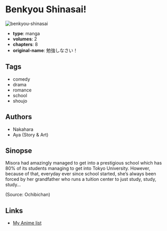 # Benkyou Shinasai!

![benkyou-shinasai](https://cdn.myanimelist.net/images/manga/3/16685.jpg)

-   **type**: manga
-   **volumes**: 2
-   **chapters**: 8
-   **original-name**: 勉強しなさい！

## Tags

-   comedy
-   drama
-   romance
-   school
-   shoujo

## Authors

-   Nakahara
-   Aya (Story & Art)

## Sinopse

Misora had amazingly managed to get into a prestigious school which has 80% of its students managing to get into Tokyo University. However, because of that, everyday ever since school started, she’s always been forced by her grandfather who runs a tuition center to just study, study, study…

(Source: Ochibichan)

## Links

-   [My Anime list](https://myanimelist.net/manga/12174/Benkyou_Shinasai)
